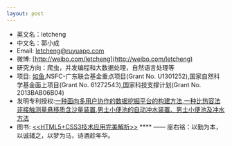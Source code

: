 ```yaml
---
layout: post
---
```


* 英文名：letcheng
* 中文名：郭小成
* Email: letcheng@ruyuapp.com
* 微博: [http://weibo.com/letcheng](http://weibo.com/letcheng)
* 研究方向：爬虫，并发编程和大数据处理，自然语言处理等
* 项目: [如鱼](http://www.ruyuapp.com),NSFC-广东联合基金重点项目(Grant No. U1301252),国家自然科学基金面上项目(Grant No. 61272543),国家科技支撑计划(Grant No. 2013BAB06B04)
* 发明专利授权:[一种面向多用户协作的数据挖掘平台的构建方法](http://www.soopat.com/Patent/201410059806),[一种比热容法非接触测量悬移质含沙量装置](http://www.soopat.com/Patent/201310398082),[男士小便池的自动冲水装置、男士小便池及冲水方法](http://www.soopat.com/Patent/201410132807)
* 图书: [<<HTML5+CSS3技术应用完美解析>>](http://baike.baidu.com/link?url=45RTScu131EOYi3IAUzR9gwlX0RbJz7MalMJwACaEZd9xvGAxLapMZvqCrQKgOrbVE7rd4aOFdfU9JFh6fHKDK)
**** —— 座右铭：以勤为本，以诚辅之，以梦为马，诗酒趁年华。